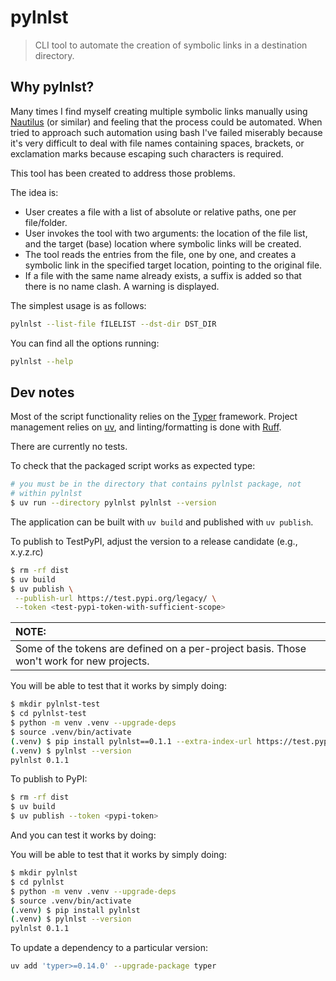 # pylnlst
> CLI tool to automate the creation of symbolic links in a destination directory.

## Why pylnlst?

Many times I find myself creating multiple symbolic links manually using [Nautilus](https://gitlab.gnome.org/GNOME/nautilus) (or similar) and feeling that the process could be automated. When tried to approach such automation using bash I've failed miserably because it's very difficult to deal with file names containing spaces, brackets, or exclamation marks because escaping such characters is required.

This tool has been created to address those problems.

The idea is:
+ User creates a file with a list of absolute or relative paths, one per file/folder.
+ User invokes the tool with two arguments: the location of the file list, and the target (base) location where symbolic links will be created.
+ The tool reads the entries from the file, one by one, and creates a symbolic link in the specified target location, pointing to the original file.
+ If a file with the same name already exists, a suffix is added so that there is no name clash. A warning is displayed.

The simplest usage is as follows:

```bash
pylnlst --list-file fILELIST --dst-dir DST_DIR
```

You can find all the options running:

```bash
pylnlst --help
```

## Dev notes

Most of the script functionality relies on the [Typer](https://github.com/fastapi/typer) framework. Project management relies on [uv](https://github.com/astral-sh/uv), and linting/formatting is done with [Ruff](https://github.com/astral-sh/ruff).

There are currently no tests.

To check that the packaged script works as expected type:

```bash
# you must be in the directory that contains pylnlst package, not
# within pylnlst
$ uv run --directory pylnlst pylnlst --version
```
The application can be built with `uv build` and published with `uv publish`.

To publish to TestPyPI, adjust the version to a release candidate (e.g., x.y.z.rc<N>)

```bash
$ rm -rf dist
$ uv build
$ uv publish \
 --publish-url https://test.pypi.org/legacy/ \
 --token <test-pypi-token-with-sufficient-scope>
```

| NOTE: |
| :---- |
| Some of the tokens are defined on a per-project basis. Those won't work for new projects. |

You will be able to test that it works by simply doing:

```bash
$ mkdir pylnlst-test
$ cd pylnlst-test
$ python -m venv .venv --upgrade-deps
$ source .venv/bin/activate
(.venv) $ pip install pylnlst==0.1.1 --extra-index-url https://test.pypi.org/simple/
(.venv) $ pylnlst --version
pylnlst 0.1.1
```


To publish to PyPI:

```bash
$ rm -rf dist
$ uv build
$ uv publish --token <pypi-token>
```

And you can test it works by doing:

You will be able to test that it works by simply doing:

```bash
$ mkdir pylnlst
$ cd pylnlst
$ python -m venv .venv --upgrade-deps
$ source .venv/bin/activate
(.venv) $ pip install pylnlst
(.venv) $ pylnlst --version
pylnlst 0.1.1
```

To update a dependency to a particular version:

```bash
uv add 'typer>=0.14.0' --upgrade-package typer
```